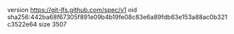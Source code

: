 version https://git-lfs.github.com/spec/v1
oid sha256:442ba68f67305f891e09b4b19fe08c83e6a89fdb63e153a88ac0b321c3522e64
size 3507
